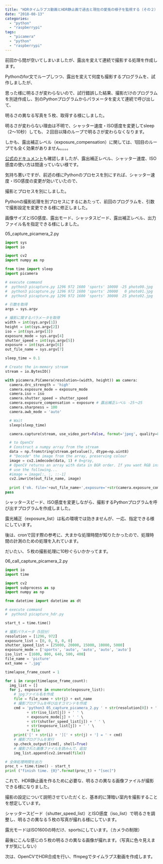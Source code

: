 ```yaml
---
title: "HDRタイムラプス動画とHDR静止画で過去と現在の愛兎の様子を監視する（その２） #RaspberryPi #PiCamera #Python"
date: "2018-08-13"
categories: 
  - "python"
  - "raspberrypi"
tags: 
  - "picamera"
  - "python"
  - "raspberrypi"
---
```


前回から間が空いてしまいましたが、露出を変えて連続で撮影する処理を作成します。

Pythonのfor文でループしつつ、露出を変えて何度も撮影するプログラムを、試作しましたが、

思った様に明るさが変わらないので、試行錯誤した結果、撮影だけのプログラムを別途作成し、別のPythonプログラムからパラメータを変えて連続で呼び出して、

明るさの異なる写真を５枚、取得する様にしました。

明るさが変わらない理由は不明で、シャッター速度・ISO感度を変更してsleep（2〜10秒）しても、２回目以降のループで明るさが変わらなくなります。

しかも、露出補正レベル（exposure\_compensation）に関しては、1回目のループでも全く効果がありません。。。。

[公式のドキュメント](https://picamera.readthedocs.io/en/release-1.13/api_camera.html)も確認しましたが、露出補正レベル、シャッター速度、ISO感度の使い方は間違っていない様です。

気持ち悪いですが、前述の様にPythonのプロセスを別にすれば、シャッター速度・ISO感度の変更が効いていたので、

撮影とプロセスを別にしました。

Pythonの撮影処理を別プロセスにするにあたって、前回のプログラムを、引数で撮影設定を変更できる様に修正しました。

画像サイズとISO感度、露出モード、シャッタスピード、露出補正レベル、出力ファイル名を指定できる様にしました。

05_capture_picamera_2.py
```py
import sys
import io

import cv2
import numpy as np

from time import sleep
import picamera

# execute command
#  python3 picapture.py 1296 972 1600 'sports' 10000 -25 photo90.jpg
#  python3 picapture.py 1296 972 1600 'sports' 20000   0 photo91.jpg
#  python3 picapture.py 1296 972 1600 'sports' 30000  25 photo92.jpg

# 引数を取得
args = sys.argv

# 撮影に関するパラメータを取得
width = int(sys.argv[1])
height = int(sys.argv[2])
iso = int(sys.argv[3])
exposure_mode = sys.argv[4]
shutter_speed = int(sys.argv[5])
exposure = int(sys.argv[6])
out_file_name = sys.argv[7]

sleep_time = 0.1

# Create the in-memory stream
stream = io.BytesIO()

with picamera.PiCamera(resolution=(width, height)) as camera:
  camera.drc_strength = 'high'
  camera.exposure_mode = exposure_mode
  camera.iso = iso
  camera.shutter_speed = shutter_speed
  camera.exposure_compensation = exposure # 露出補正レベル -25～25
  camera.sharpness = 100
  camera.awb_mode = 'auto'

  # Wait
  sleep(sleep_time)

  camera.capture(stream, use_video_port=False, format='jpeg', quality=85, bayer=True, thumbnail=(64, 48, 35))

  # to OpenCV
  # Construct a numpy array from the stream
  data = np.fromstring(stream.getvalue(), dtype=np.uint8)
  # "Decode" the image from the array, preserving colour
  image = cv2.imdecode(data, 1) # 0=gray,
  # OpenCV returns an array with data in BGR order. If you want RGB instead
  # use the following...
  #image = image[:, :, ::-1]
  cv2.imwrite(out_file_name, image)
  
  print ('ok. file='+out_file_name+',exposure='+str(camera.exposure_compensation)+',exposure_speed='+str(camera.exposure_speed))
pass
```

シャッタースピード、ISO感度を変更しながら、撮影するPythonプログラムを呼び出すプログラムを作成しました。

露光補正（exposure\_list）は私の環境では効きませんが、一応、指定できる様にしています。

後は、cronで回す際の参考に、大まかな処理時間が知りたかったので、処理時間の計測のための処理を入れています。

だいたい、５枚の撮影処理に10秒ぐらいかかってます。

06_call_capture_picamera_2.py
```py
import io
import time

import cv2
import subprocess as sp
import numpy as np

from datetime import datetime as dt

# execute command
#  python3 picapture_hdr.py

start_t = time.time()

# 撮影パラメータ（5回分）
resolution = [1296, 972]
exposure_list = [0, 0, 0, 0, 0]
shutter_speed_list = [25000, 20000, 15000, 10000, 5000]
exposure_mode = ['sports', 'auto', 'auto', 'auto', 'auto']
iso_list = [1600, 800, 640, 500, 400]
file_name = 'picture'
ext_name = '.jpg'

timelapse_frame_count = 1

for i in range(timelapse_frame_count):
  img_list = []
  for j, exposure in enumerate(exposure_list):
    # jpgファイル名を作成
    file = file_name + str(j) + ext_name
    # 撮影プログラムを呼び出すコマンドを作成
    cmd = 'python3 05_capture_picamera_2.py ' + str(resolution[0]) + ' ' + str(resolution[1]) + ' ' \
          + str(iso_list[j]) + ' ' \
          + exposure_mode[j] + ' ' \
          + str(shutter_speed_list[j]) + ' ' \
          + str(exposure_list[j]) + ' ' \
          + file
    print('[' + str(i) + '][' + str(j) + '] = ' + cmd)
    # 撮影プログラムを実行
    sp.check_output([cmd], shell=True)
    # 撮影された画像ファイルを読みんで、追加
    img_list.append(cv2.imread(file))

# 全体処理時間を出力
proc_t = time.time() - start_t
print ("finish time. {0}".format(proc_t) + "[sec]")
```

これで、HDR静止画を作るために必要な、明るさの異なる画像ファイルが撮影できる様になりました。

撮影の設定について説明させていただくと、基本的に薄暗い室内を撮影することを想定しています。

シャッタースピード（shutter\_speed\_list）とISO感度（iso\_list）で明るさを調整し、明るさの異なる５枚の写真が撮れる様にしています。

露光モードはISO1600の時だけ、sportsにしています。（カメラの制限）

最後にこんな感じの５枚の明るさの異なる画像が撮れます。（写真に色々見えますが気にしない）

<amp-img src="/images/posts/sier-se/picture0-1.jpg" layout="intrinsic" width="2511" height="1137" class="block"></amp-img>
    
<amp-img src="/images/posts/sier-se/picture1.jpg" layout="intrinsic" width="2511" height="1137" class="block"></amp-img>
    
<amp-img src="/images/posts/sier-se/picture2.jpg" layout="intrinsic" width="2511" height="1137" class="block"></amp-img>
    
<amp-img src="/images/posts/sier-se/picture3.jpg" layout="intrinsic" width="2511" height="1137" class="block"></amp-img>
    
<amp-img src="/images/posts/sier-se/picture4.jpg" layout="intrinsic" width="2511" height="1137" class="block"></amp-img>
    

次は、OpenCVでHDR合成を行い、ffmpegでタイムラプス動画を作成します。
